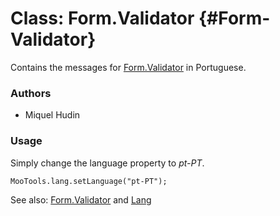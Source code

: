 Class: Form.Validator {#Form-Validator}
=====================================

Contains the messages for [Form.Validator][] in Portuguese.

### Authors

* Miquel Hudin

### Usage

Simply change the language property to *pt-PT*.

	MooTools.lang.setLanguage("pt-PT");

See also: [Form.Validator][] and [Lang][]

[Form.Validator]: http://www.mootools.net/docs/more/Forms/Form.Validator#Form-Validator
[Lang]: http://www.mootools.net/docs/more/Core/Lang